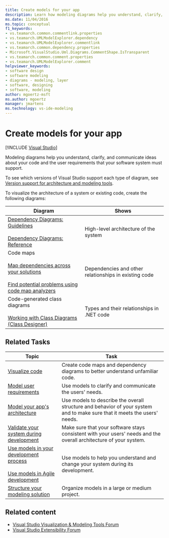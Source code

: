 ```yaml
---
title: Create models for your app
description: Learn how modeling diagrams help you understand, clarify, and communicate ideas about your code and the user requirements that your software system must support.
ms.date: 11/04/2016
ms.topic: conceptual
f1_keywords:
- vs.teamarch.common.commentlink.properties
- vs.teamarch.UMLModelExplorer.dependency
- vs.teamarch.UMLModelExplorer.commentlink
- vs.teamarch.common.dependency.properties
- Microsoft.VisualStudio.Uml.Diagrams.CommentShape.IsTransparent
- vs.teamarch.common.comment.properties
- vs.teamarch.UMLModelExplorer.comment
helpviewer_keywords:
- software design
- software modeling
- diagrams - modeling, layer
- software, designing
- software, modeling
author: mgoertz-msft
ms.author: mgoertz
manager: jmartens
ms.technology: vs-ide-modeling
---
```

# Create models for your app

 [!INCLUDE [Visual Studio](~/includes/applies-to-version/vs-windows-only.md)]

Modeling diagrams help you understand, clarify, and communicate ideas about your code and the user requirements that your software system must support.

To see which versions of Visual Studio support each type of diagram, see [Version support for architecture and modeling tools](../modeling/analyze-and-model-your-architecture.md#VersionSupport).

To visualize the architecture of a system or existing code, create the following diagrams:

|**Diagram**|**Shows**|
|-|-|
|[Dependency Diagrams: Guidelines](../modeling/layer-diagrams-guidelines.md)<br /><br /> [Dependency Diagrams: Reference](../modeling/layer-diagrams-reference.md)|High-level architecture of the system|
|Code maps<br /><br /> [Map dependencies across your solutions](../modeling/map-dependencies-across-your-solutions.md)<br /><br /> [Find potential problems using code map analyzers](../modeling/find-potential-problems-using-code-map-analyzers.md)|Dependencies and other relationships in existing code|
|Code-generated class diagrams<br /><br /> [Working with Class Diagrams (Class Designer)](../ide/class-designer/designing-and-viewing-classes-and-types.md)|Types and their relationships in .NET code|

## Related Tasks

|**Topic**|**Task**|
|-|-|
|[Visualize code](../modeling/visualize-code.md)|Create code maps and dependency diagrams to better understand unfamiliar code.|
|[Model user requirements](../modeling/model-user-requirements.md)|Use models to clarify and communicate the users' needs.|
|[Model your app's architecture](../modeling/model-your-app-s-architecture.md)|Use models to describe the overall structure and behavior of your system and to make sure that it meets the users' needs.|
|[Validate your system during development](../modeling/validate-your-system-during-development.md)|Make sure that your software stays consistent with your users' needs and the overall architecture of your system.|
|[Use models in your development process](../modeling/use-models-in-your-development-process.md)<br /><br /> [Use models in Agile development](/previous-versions/ff398061(v=vs.140))|Use models to help you understand and change your system during its development.|
|[Structure your modeling solution](../modeling/structure-your-modeling-solution.md)|Organize models in a large or medium project.|

## Related content

- [Visual Studio Visualization & Modeling Tools Forum](https://social.msdn.microsoft.com/Forums/en-US/home?forum=vsarch)
- [Visual Studio Extensibility Forum](https://social.msdn.microsoft.com/Forums/vstudio/home?forum=vsx)
